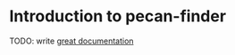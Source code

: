 # Introduction to pecan-finder

TODO: write [great documentation](http://jacobian.org/writing/what-to-write/)
